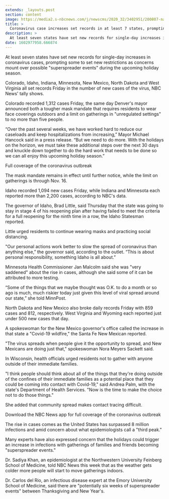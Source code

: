 ```yaml
--- 
extends: _layouts.post 
section: content 
image: https://media2.s-nbcnews.com/j/newscms/2020_32/3402951/200807-nasal-swab-al-1253_0229adc80dac367e9e9e8c8706d0a52e.nbcnews-fp-1200-630.jpg 
title: > 
  Coronavirus case increases set records in at least 7 states, prompting new restrictions 
description: > 
  At least seven states have set new records for single-day increases in coronavirus cases, prompting some to set new restrictions as concerns mount over possible "superspreader events" during the upcoming holiday season.Colorado, Idaho, Indiana, Minnesota, New Mexico, North Dakota and West Virginia all set records Friday in the number of new cases of the virus, NBC News' tally shows.Idaho recorded 1,094 new cases Friday, while Indiana and Minnesota each reported more than 2,200 cases, according to NBC's data."Our personal actions work better to slow the spread of coronavirus than anything else,” the governor said, according to the outlet.North Dakota and New Mexico also broke daily records Friday with 859 cases and 812, respectively. 
date: 1602977958.666874 
--- 
```

At least seven states have set new records for single-day increases in coronavirus cases, prompting some to set new restrictions as concerns mount over possible "superspreader events" during the upcoming holiday season.

Colorado, Idaho, Indiana, Minnesota, New Mexico, North Dakota and West Virginia all set records Friday in the number of new cases of the virus, NBC News' tally shows.

Colorado recorded 1,312 cases Friday, the same day Denver's mayor announced both a tougher mask mandate that requires residents to wear face coverings outdoors and a limit on gatherings in "unregulated settings" to no more than five people.

“Over the past several weeks, we have worked hard to reduce our caseloads and keep hospitalizations from increasing,” Mayor Michael Hancock said in a press release. “But we need to do more. With the holidays on the horizon, we must take these additional steps over the next 30 days and knuckle down together to do the hard work that needs to be done so we can all enjoy this upcoming holiday season.”

Full coverage of the coronavirus outbreak

The mask mandate remains in effect until further notice, while the limit on gatherings is through Nov. 16.

Idaho recorded 1,094 new cases Friday, while Indiana and Minnesota each reported more than 2,200 cases, according to NBC's data.

The governor of Idaho, Brad Little, said Thursday that the state was going to stay in stage 4 of his reopening plan after having failed to meet the criteria for a full reopening for the ninth time in a row, the Idaho Statesman reported.

Little urged residents to continue wearing masks and practicing social distancing.

"Our personal actions work better to slow the spread of coronavirus than anything else,” the governor said, according to the outlet. “This is about personal responsibility, something Idaho is all about.”

Minnesota Health Commissioner Jan Malcolm said she was "very saddened" about the rise in cases, although she said some of it can be attributed to more testing.

“Some of the things that we maybe thought was O.K. to do a month or so ago is much, much riskier today just given this level of viral spread around our state,” she told MinnPost.

North Dakota and New Mexico also broke daily records Friday with 859 cases and 812, respectively. West Virginia and Wyoming each reported just under 500 new cases that day.

A spokeswoman for the New Mexico governor's office called the increase in that state a "Covid-19 wildfire," the Santa Fe New Mexican reported.

"The virus spreads when people give it the opportunity to spread, and New Mexicans are doing just that," spokeswoman Nora Meyers Sackett said.

In Wisconsin, health officials urged residents not to gather with anyone outside of their immediate families.

"I think people should think about all of the things that they're doing outside of the confines of their immediate families as a potential place that they could be coming into contact with Covid-19," said Andrea Palm, with the state's Department of Health Services. "Now is the time to make the choice not to do those things."

She added that community spread makes contact tracing difficult.

Download the NBC News app for full coverage of the coronavirus outbreak

The rise in cases comes as the United States has surpassed 8 million infections and amid concern about what epidemiologists call a "third peak."

Many experts have also expressed concern that the holidays could trigger an increase in infections with gatherings of families and friends becoming "superspreader events."

Dr. Sadiya Khan, an epidemiologist at the Northwestern University Feinberg School of Medicine, told NBC News this week that as the weather gets colder more people will start to move gatherings indoors.

Dr. Carlos del Rio, an infectious disease expert at the Emory University School of Medicine, said there are "potentially six weeks of superspreader events" between Thanksgiving and New Year's.